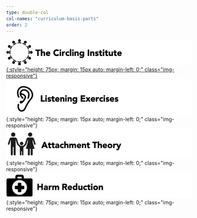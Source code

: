 ```yaml
---
type: double-col
col-names: "curriculum-basis-parts"
order: 2
---
```


[![Trauma-Informed Psychology](/assets/images/listening-training/image18.png){:style="height: 75px; margin: 15px auto; margin-left: 0;" class="img-responsive"}](https://www.circlinginstitute.com/)
![Trauma-Informed Psychology](/assets/images/listening-training/image19.png){:style="height: 75px; margin: 15px auto; margin-left: 0;" class="img-responsive"}
![Trauma-Informed Psychology](/assets/images/listening-training/image20.png){:style="height: 75px; margin: 15px auto; margin-left: 0;" class="img-responsive"}
![Trauma-Informed Psychology](/assets/images/listening-training/image21.png){:style="height: 75px; margin: 15px auto; margin-left: 0;" class="img-responsive"}
